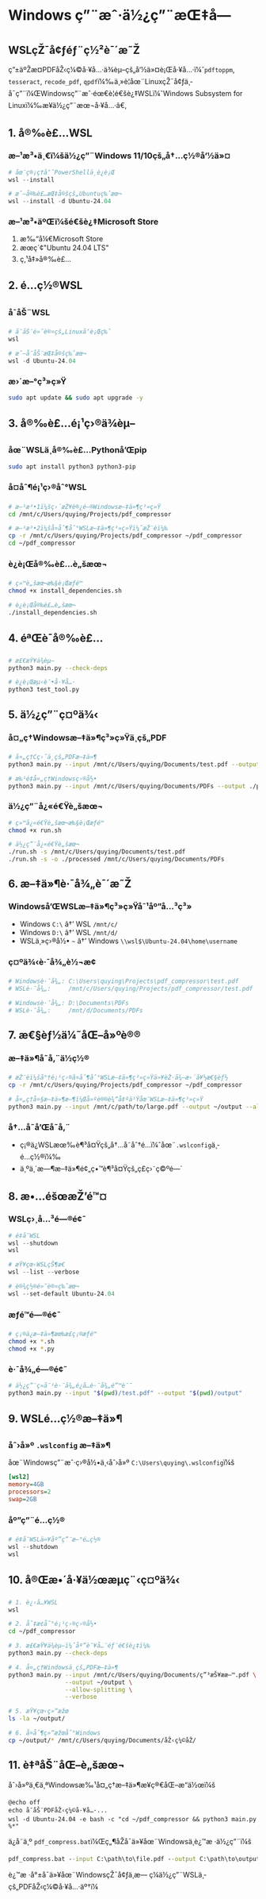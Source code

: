 ﻿# Windows ç”¨æˆ·ä½¿ç”¨æŒ‡å—

## WSLçŽ¯å¢ƒéƒ¨ç½²è¯´æ˜Ž

ç”±äºŽæ­¤PDFåŽ‹ç¼©å·¥å…·ä¾èµ–çš„å‘½ä»¤è¡Œå·¥å…·ï¼ˆ`pdftoppm`, `tesseract`, `recode_pdf`, `qpdf`ï¼‰ä¸»è¦åœ¨LinuxçŽ¯å¢ƒä¸­å¯ç”¨ï¼ŒWindowsç”¨æˆ·éœ€è¦é€šè¿‡WSLï¼ˆWindows Subsystem for Linuxï¼‰æ¥ä½¿ç”¨æœ¬å·¥å…·ã€‚

## 1. å®‰è£…WSL

### æ–¹æ³•ä¸€ï¼šä½¿ç”¨Windows 11/10çš„å†…ç½®å‘½ä»¤
```powershell
# åœ¨ç®¡ç†å‘˜PowerShellä¸­è¿è¡Œ
wsl --install

# æˆ–å®‰è£…æŒ‡å®šçš„Ubuntuç‰ˆæœ¬
wsl --install -d Ubuntu-24.04
```

### æ–¹æ³•äºŒï¼šé€šè¿‡Microsoft Store
1. æ‰“å¼€Microsoft Store
2. æœç´¢"Ubuntu 24.04 LTS"
3. ç‚¹å‡»å®‰è£…

## 2. é…ç½®WSL

### å¯åŠ¨WSL
```powershell
# å¯åŠ¨é»˜è®¤çš„Linuxå‘è¡Œç‰ˆ
wsl

# æˆ–å¯åŠ¨æŒ‡å®šç‰ˆæœ¬
wsl -d Ubuntu-24.04
```

### æ›´æ–°ç³»ç»Ÿ
```bash
sudo apt update && sudo apt upgrade -y
```

## 3. å®‰è£…é¡¹ç›®ä¾èµ–

### åœ¨WSLä¸­å®‰è£…Pythonå’Œpip
```bash
sudo apt install python3 python3-pip
```

### å¤åˆ¶é¡¹ç›®åˆ°WSL
```bash
# æ–¹æ³•1ï¼šç›´æŽ¥è®¿é—®Windowsæ–‡ä»¶ç³»ç»Ÿ
cd /mnt/c/Users/quying/Projects/pdf_compressor

# æ–¹æ³•2ï¼šå¤åˆ¶åˆ°WSLæ–‡ä»¶ç³»ç»Ÿï¼ˆæŽ¨èï¼‰
cp -r /mnt/c/Users/quying/Projects/pdf_compressor ~/pdf_compressor
cd ~/pdf_compressor
```

### è¿è¡Œå®‰è£…è„šæœ¬
```bash
# ç»™è„šæœ¬æ‰§è¡Œæƒé™
chmod +x install_dependencies.sh

# è¿è¡Œå®‰è£…è„šæœ¬
./install_dependencies.sh
```

## 4. éªŒè¯å®‰è£…

```bash
# æ£€æŸ¥ä¾èµ–
python3 main.py --check-deps

# è¿è¡Œæµ‹è¯•å·¥å…·
python3 test_tool.py
```

## 5. ä½¿ç”¨ç¤ºä¾‹

### å¤„ç†Windowsæ–‡ä»¶ç³»ç»Ÿä¸­çš„PDF
```bash
# å¤„ç†Cç›˜ä¸­çš„PDFæ–‡ä»¶
python3 main.py --input /mnt/c/Users/quying/Documents/test.pdf --output ./output --allow-splitting

# æ‰¹é‡å¤„ç†Windowsç›®å½•
python3 main.py --input /mnt/c/Users/quying/Documents/PDFs --output ./processed --allow-splitting
```

### ä½¿ç”¨å¿«é€Ÿè„šæœ¬
```bash
# ç»™å¿«é€Ÿè„šæœ¬æ‰§è¡Œæƒé™
chmod +x run.sh

# ä½¿ç”¨å¿«é€Ÿè„šæœ¬
./run.sh -s /mnt/c/Users/quying/Documents/test.pdf
./run.sh -s -o ./processed /mnt/c/Users/quying/Documents/PDFs
```

## 6. æ–‡ä»¶è·¯å¾„è¯´æ˜Ž

### Windowså’ŒWSLæ–‡ä»¶ç³»ç»Ÿå¯¹åº”å…³ç³»
- Windows `C:\` â†’ WSL `/mnt/c/`
- Windows `D:\` â†’ WSL `/mnt/d/`
- WSLä¸»ç›®å½• `~` â†’ Windows `\\wsl$\Ubuntu-24.04\home\username`

### ç¤ºä¾‹è·¯å¾„è½¬æ¢
```bash
# Windowsè·¯å¾„: C:\Users\quying\Projects\pdf_compressor\test.pdf
# WSLè·¯å¾„:     /mnt/c/Users/quying/Projects/pdf_compressor/test.pdf

# Windowsè·¯å¾„: D:\Documents\PDFs
# WSLè·¯å¾„:     /mnt/d/Documents/PDFs
```

## 7. æ€§èƒ½ä¼˜åŒ–å»ºè®®

### æ–‡ä»¶å­˜å‚¨ä½ç½®
```bash
# æŽ¨èï¼šå°†é¡¹ç›®å¤åˆ¶åˆ°WSLæ–‡ä»¶ç³»ç»Ÿä»¥èŽ·å¾—æ›´å¥½æ€§èƒ½
cp -r /mnt/c/Users/quying/Projects/pdf_compressor ~/pdf_compressor

# å¤„ç†å¤§æ–‡ä»¶æ—¶ï¼Œå»ºè®®è¾“å‡ºä¹Ÿåœ¨WSLæ–‡ä»¶ç³»ç»Ÿ
python3 main.py --input /mnt/c/path/to/large.pdf --output ~/output --allow-splitting
```

### å†…å­˜å’Œå­˜å‚¨
- ç¡®ä¿WSLæœ‰è¶³å¤Ÿçš„å†…å­˜åˆ†é…ï¼ˆåœ¨`.wslconfig`ä¸­é…ç½®ï¼‰
- ä¸ºä¸´æ—¶æ–‡ä»¶é¢„ç•™è¶³å¤Ÿçš„ç£ç›˜ç©ºé—´

## 8. æ•…éšœæŽ’é™¤

### WSLç›¸å…³é—®é¢˜
```powershell
# é‡å¯WSL
wsl --shutdown
wsl

# æŸ¥çœ‹WSLçŠ¶æ€
wsl --list --verbose

# è®¾ç½®é»˜è®¤ç‰ˆæœ¬
wsl --set-default Ubuntu-24.04
```

### æƒé™é—®é¢˜
```bash
# ç¡®ä¿æ–‡ä»¶æœ‰æ­£ç¡®æƒé™
chmod +x *.sh
chmod +x *.py
```

### è·¯å¾„é—®é¢˜
```bash
# ä½¿ç”¨ç»å¯¹è·¯å¾„é¿å…è·¯å¾„é”™è¯¯
python3 main.py --input "$(pwd)/test.pdf" --output "$(pwd)/output"
```

## 9. WSLé…ç½®æ–‡ä»¶

### åˆ›å»º `.wslconfig` æ–‡ä»¶
åœ¨Windowsç”¨æˆ·ç›®å½•ä¸‹åˆ›å»º `C:\Users\quying\.wslconfig`ï¼š

```ini
[wsl2]
memory=4GB
processors=2
swap=2GB
```

### åº”ç”¨é…ç½®
```powershell
# é‡å¯WSLä»¥åº”ç”¨æ–°é…ç½®
wsl --shutdown
wsl
```

## 10. å®Œæ•´å·¥ä½œæµç¨‹ç¤ºä¾‹

```bash
# 1. è¿›å…¥WSL
wsl

# 2. åˆ‡æ¢åˆ°é¡¹ç›®ç›®å½•
cd ~/pdf_compressor

# 3. æ£€æŸ¥ä¾èµ–ï¼ˆåº”è¯¥å…¨éƒ¨é€šè¿‡ï¼‰
python3 main.py --check-deps

# 4. å¤„ç†Windowsä¸­çš„PDFæ–‡ä»¶
python3 main.py --input /mnt/c/Users/quying/Documents/ç”³æŠ¥ææ–™.pdf \
                --output ~/output \
                --allow-splitting \
                --verbose

# 5. æŸ¥çœ‹ç»“æžœ
ls -la ~/output/

# 6. å¤åˆ¶ç»“æžœåˆ°Windows
cp ~/output/* /mnt/c/Users/quying/Documents/åŽ‹ç¼©åŽ/
```

## 11. è‡ªåŠ¨åŒ–è„šæœ¬

åˆ›å»ºä¸€ä¸ªWindowsæ‰¹å¤„ç†æ–‡ä»¶æ¥ç®€åŒ–æ“ä½œï¼š

```batch
@echo off
echo å¯åŠ¨PDFåŽ‹ç¼©å·¥å…·...
wsl -d Ubuntu-24.04 -e bash -c "cd ~/pdf_compressor && python3 main.py %*"
```

ä¿å­˜ä¸º `pdf_compress.bat`ï¼Œç„¶åŽå¯ä»¥åœ¨Windowsä¸­è¿™æ ·ä½¿ç”¨ï¼š
```cmd
pdf_compress.bat --input C:\path\to\file.pdf --output C:\path\to\output --allow-splitting
```

è¿™æ ·å°±å¯ä»¥åœ¨WindowsçŽ¯å¢ƒä¸­æ— ç¼ä½¿ç”¨WSLä¸­çš„PDFåŽ‹ç¼©å·¥å…·äº†ï¼
